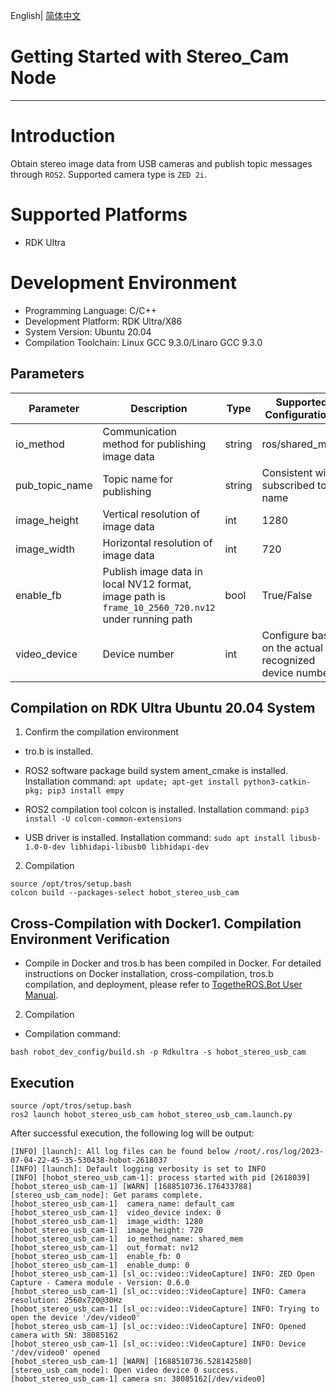 English| [简体中文](./README_cn.md)

# Getting Started with Stereo_Cam Node
---

# Introduction

Obtain stereo image data from USB cameras and publish topic messages through `ROS2`. Supported camera type is `ZED 2i`.

# Supported Platforms

- RDK Ultra

# Development Environment

- Programming Language: C/C++
- Development Platform: RDK Ultra/X86
- System Version: Ubuntu 20.04
- Compilation Toolchain: Linux GCC 9.3.0/Linaro GCC 9.3.0

## Parameters

| Parameter | Description | Type | Supported Configurations | Mandatory | Default Value |
| --------- | ----------- | ---- | ------------------------ | --------- | ------------- |
| io_method | Communication method for publishing image data | string | ros/shared_mem | No | shared_mem |
| pub_topic_name | Topic name for publishing | string | Consistent with subscribed topic name | No | hbmem_stereo_img |
| image_height | Vertical resolution of image data | int | 1280 | No | 1280 |
| image_width | Horizontal resolution of image data | int | 720 | No | 720 |
| enable_fb | Publish image data in local NV12 format, image path is `frame_10_2560_720.nv12` under running path | bool | True/False | No | False |
| video_device | Device number | int | Configure based on the actual recognized device number | No | 0 |

## Compilation on RDK Ultra Ubuntu 20.04 System

1. Confirm the compilation environment

- tro.b is installed.

- ROS2 software package build system ament_cmake is installed. Installation command: `apt update; apt-get install python3-catkin-pkg; pip3 install empy`

- ROS2 compilation tool colcon is installed. Installation command: `pip3 install -U colcon-common-extensions`

- USB driver is installed. Installation command: `sudo apt install libusb-1.0-0-dev libhidapi-libusb0 libhidapi-dev`

2. Compilation

```shell
source /opt/tros/setup.bash
colcon build --packages-select hobot_stereo_usb_cam
```

## Cross-Compilation with Docker1. Compilation Environment Verification

- Compile in Docker and tros.b has been compiled in Docker. For detailed instructions on Docker installation, cross-compilation, tros.b compilation, and deployment, please refer to [TogetheROS.Bot User Manual](https://developer.horizon.ai/api/v1/fileData/documents_tros/quick_start/cross_compile.html#).

2. Compilation

- Compilation command:

```shell
bash robot_dev_config/build.sh -p Rdkultra -s hobot_stereo_usb_cam
```

## Execution

```shell
source /opt/tros/setup.bash
ros2 launch hobot_stereo_usb_cam hobot_stereo_usb_cam.launch.py
```

After successful execution, the following log will be output:

```shell
[INFO] [launch]: All log files can be found below /root/.ros/log/2023-07-04-22-45-35-530438-hobot-2618037
[INFO] [launch]: Default logging verbosity is set to INFO
[INFO] [hobot_stereo_usb_cam-1]: process started with pid [2618039]
[hobot_stereo_usb_cam-1] [WARN] [1688510736.176433788] [stereo_usb_cam_node]: Get params complete.
[hobot_stereo_usb_cam-1]  camera_name: default_cam
[hobot_stereo_usb_cam-1]  video_device index: 0
[hobot_stereo_usb_cam-1]  image_width: 1280
[hobot_stereo_usb_cam-1]  image_height: 720
[hobot_stereo_usb_cam-1]  io_method_name: shared_mem
[hobot_stereo_usb_cam-1]  out_format: nv12
[hobot_stereo_usb_cam-1]  enable_fb: 0
[hobot_stereo_usb_cam-1]  enable_dump: 0
[hobot_stereo_usb_cam-1] [sl_oc::video::VideoCapture] INFO: ZED Open Capture - Camera module - Version: 0.6.0
[hobot_stereo_usb_cam-1] [sl_oc::video::VideoCapture] INFO: Camera resolution: 2560x720@30Hz
[hobot_stereo_usb_cam-1] [sl_oc::video::VideoCapture] INFO: Trying to open the device '/dev/video0'
[hobot_stereo_usb_cam-1] [sl_oc::video::VideoCapture] INFO: Opened camera with SN: 38085162
[hobot_stereo_usb_cam-1] [sl_oc::video::VideoCapture] INFO: Device '/dev/video0' opened
[hobot_stereo_usb_cam-1] [WARN] [1688510736.528142580] [stereo_usb_cam_node]: Open video device 0 success.
[hobot_stereo_usb_cam-1] camera sn: 38085162[/dev/video0]
```
